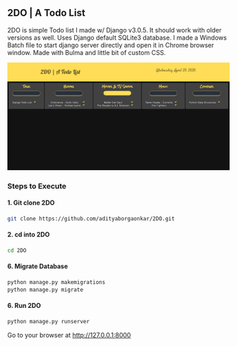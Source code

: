 ## 2DO | A Todo List
2DO is simple Todo list I made w/ Django v3.0.5. It should work with older versions as well. Uses Django default SQLite3 database. I made a Windows Batch file to start django server directly and open it in Chrome browser window. Made with Bulma and little bit of custom CSS.


![2DO Homepage](2DO.png)  


### Steps to Execute 
#### 1. Git clone 2DO 
```bash
git clone https://github.com/adityaborgaonkar/2DO.git
```
#### 2. cd into 2DO
```bash
cd 2DO
```
#### 6. Migrate Database
```bash
python manage.py makemigrations
python manage.py migrate
```
#### 6. Run 2DO
```bash
python manage.py runserver
```
Go to your browser at http://127.0.0.1:8000


